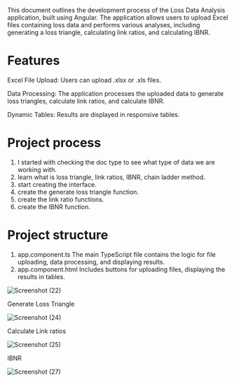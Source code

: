 This document outlines the development process of the Loss Data Analysis application, built using Angular. The application allows users to upload Excel files containing loss data and performs various analyses, including generating a loss triangle, calculating link ratios, and calculating IBNR.

# Features
Excel File Upload: Users can upload .xlsx or .xls files.  

Data Processing: The application processes the uploaded data to generate loss triangles, calculate link ratios, and calculate IBNR.  

Dynamic Tables: Results are displayed in responsive tables.

# Project process
1. I started with checking the doc type to see what type of data we are working with.
2. learn what is loss triangle, link ratios, IBNR, chain ladder method.
3. start creating the interface.
4. create the generate loss triangle function.
5. create the link ratio functions.
6. create the IBNR function.

# Project structure
1. app.component.ts
The main TypeScript file contains the logic for file uploading, data processing, and displaying results.
2. app.component.html
Includes buttons for uploading files, displaying the results in tables.


![Screenshot (22)](https://github.com/user-attachments/assets/f42812a4-4d7c-4adb-8f24-b0a0d41c3e94)

Generate Loss Triangle

![Screenshot (24)](https://github.com/user-attachments/assets/04001f64-2303-4864-93f7-27fb08b759ac)

Calculate Link ratios

![Screenshot (25)](https://github.com/user-attachments/assets/4dca7514-cdc1-4e2c-a4e4-7762a3573bf1)

IBNR

![Screenshot (27)](https://github.com/user-attachments/assets/406a3124-0428-40d2-9323-afaf6269f458)


